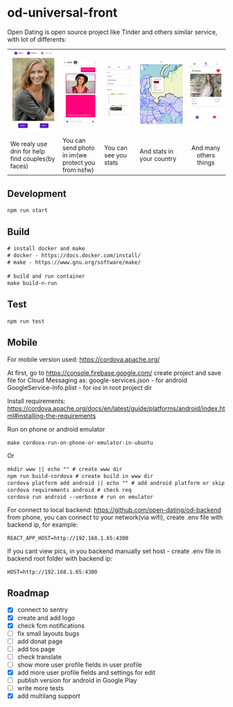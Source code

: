# od-universal-front

Open Dating is open source project like Tinder and others similar service, with lot of differents:

| | | | | |
| ------------- | ------------- | ------------- | ------------- |:-------------:|
| ![](docs/preview-photos/join.png) | ![](docs/preview-photos/im.png)| ![](docs/preview-photos/stats.png) | ![](docs/preview-photos/stats-public.png) | ![](docs/preview-photos/profile.png) |
| We realy use dnn for help find couples(by faces) | You can send photo in im(we protect you from nsfw)| You can see you stats | And stats in your country | And many others things|


## Development
```shell script
npm run start
```

## Build
```shell script
# install docker and make
# docker - https://docs.docker.com/install/
# make - https://www.gnu.org/software/make/

# build and run container
make build-n-run
```

## Test
```
npm run test
```

## Mobile
For mobile version used: https://cordova.apache.org/

At first, go to https://console.firebase.google.com/ create project and save file for Cloud Messaging as:
google-services.json - for android
GoogleService-Info.plist - for ios
in root project dir

Install requirements: https://cordova.apache.org/docs/en/latest/guide/platforms/android/index.html#installing-the-requirements

Run on phone or android emulator
```shell script
make cordova-run-on-phone-or-emulator-in-ubuntu
```
Or
```shell script
mkdir www || echo "" # create www dir
npm run build-cordova # create build in www dir
cordova platform add android || echo "" # add android platform or skip
cordova requirements android # check req
cordova run android --verbose # run on emulator
```

For connect to local backend: https://github.com/open-dating/od-backend from phone,
you can connect to your network(via wifi), create .env file with backend ip, for example:
```
REACT_APP_HOST=http://192.168.1.65:4300
```

If you cant view pics, in you backend manually set host - create .env file in backend root folder with backend ip:
```
HOST=http://192.168.1.65:4300
```

## Roadmap
* [x] connect to sentry
* [x] create and add logo
* [x] check fcm notifications
* [ ] fix small layouts bugs
* [ ] add donat page
* [ ] add tos page
* [ ] check translate
* [ ] show more user profile fields in user profile
* [x] add more user profile fields and settings for edit
* [ ] publish version for android in Google Play
* [ ] write more tests
* [x] add multilang support
